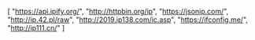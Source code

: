 [
  "https://api.ipify.org/",
  "http://httpbin.org/ip",
  "https://jsonip.com/",
  "http://ip.42.pl/raw",
  "http://2019.ip138.com/ic.asp",
  "https://ifconfig.me/",
  "http://ip111.cn/"
]
